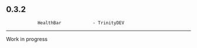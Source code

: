 0.3.2
------------------------------------------------------------------------
				HealthBar            - TrinityDEV
------------------------------------------------------------------------

Work in progress
